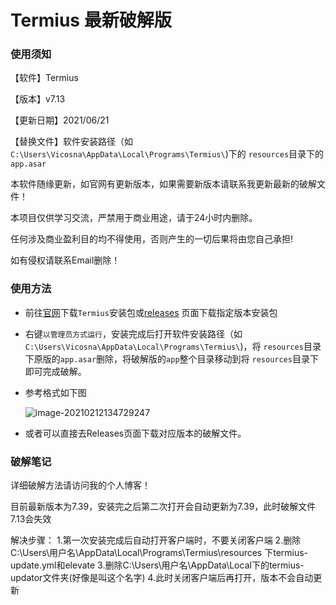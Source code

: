 # Termius 最新破解版
### 使用须知

【软件】Termius

【版本】v7.13

【更新日期】2021/06/21

【替换文件】软件安装路径（如`C:\Users\Vicosna\AppData\Local\Programs\Termius\`)下的 `resources`目录下的`app.asar`

本软件随缘更新，如官网有更新版本，如果需要新版本请联系我更新最新的破解文件！

本项目仅供学习交流，严禁用于商业用途，请于24小时内删除。

任何涉及商业盈利目的均不得使用，否则产生的一切后果将由您自己承担!

如有侵权请联系Email删除！

### 使用方法

- 前往[官网](https://termius.com/)下载`Termius`安装包或[releases](./releases) 页面下载指定版本安装包

- 右键`以管理员方式运行`，安装完成后打开软件安装路径（如`C:\Users\Vicosna\AppData\Local\Programs\Termius\`)，将 `resources`目录下原版的`app.asar`删除，将破解版的`app`整个目录移动到将 `resources`目录下即可完成破解。

- 参考格式如下图

  ![image-20210212134729247](https://cdn.jsdelivr.net/gh/vicosna/PicBed@master/2021/02/20210212134748.png)

- 或者可以直接去Releases页面下载对应版本的破解文件。

### 破解笔记

详细破解方法请访问我的个人博客！

目前最新版本为7.39，安装完之后第二次打开会自动更新为7.39，此时破解文件7.13会失效

解决步骤：
1.第一次安装完成后自动打开客户端时，不要关闭客户端
2.删除C:\Users\用户名\AppData\Local\Programs\Termius\resources 下termius-update.yml和elevate
3.删除C:\Users\用户名\AppData\Local下的termius-updator文件夹(好像是叫这个名字)
4.此时关闭客户端后再打开，版本不会自动更新
